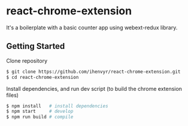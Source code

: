 # react-chrome-extension

It's a boilerplate with a basic counter app using webext-redux library.

## Getting Started

Clone repository

```bash
$ git clone https://github.com/ihenvyr/react-chrome-extension.git
$ cd react-chrome-extension
```

Install dependencies, and run dev script (to build the chrome extension files)

```bash
$ npm install   # install dependencies
$ npm start     # develop
$ npm run build # compile
```
